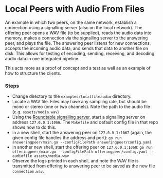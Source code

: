 # Local Peers with Audio From Files

An example in which two peers, on the same network, establish a connection using a signalling server (also on the local network). The offering peer opens a WAV file (to be supplied), reads the audio data into memory, makes a connection via the signalling server to the answering peer, and plays the file. The answering peer listens for new connections, accepts the incoming audio data, and sends that data to another file on disk. This allows for testing of encoding, sending, receiving, and decoding audio data in one integrated pipeline.

This acts more as a proof of concept and a test as well as an example of how to structure the clients.

### Steps

- Change directory to the `examples/localfileaudio` directory.
- Locate a WAV file. Files may have any sampling rate, but should be mono or stereo (one or two channels). Note the path to the audio file (e.g. `assets/media.wav`)
- Using the [Roundtable signalling server](https://github.com/Honorable-Knights-of-the-Roundtable/signallingserver), start a signalling server on address `127.0.0.1:1066`. The `Makefile` and default config file in that repo shows how to do this.
- In a new shell, start the answering peer on `127.0.0.1:1067` (again, the given config file handles the address and port): `go run answeringpeer/main.go --configFilePath answeringpeer/config.yaml`
- In another new shell, start the offering peer on `127.0.0.1:1068`: `go run offeringpeer/main.go --configFilePath offeringpeer/config.yaml --audiofile assets/media.wav`
- Observe the logs printed in each shell, and note the WAV file is transmitted from offering to answering peer to be saved as the new file `connection.wav`.